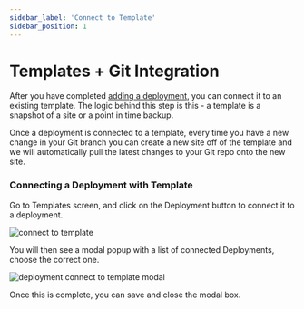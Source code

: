 ```yaml
---
sidebar_label: 'Connect to Template'
sidebar_position: 1
---
```


# Templates + Git Integration

After you have completed [adding a deployment](/docs/deployments/add-deployment), you can connect it to an existing template. The logic behind this step is this - a template is a snapshot of a site or a point in time backup. 

Once a deployment is connected to a template, every time you have a new change in your Git branch you can create a new site off of the template and we will automatically pull the latest changes to your Git repo onto the new site. 

### Connecting a Deployment with Template

Go to Templates screen, and click on the Deployment button to connect it to a deployment. 

![connect to template](https://ik.imagekit.io/instawp/instawp-docs-deploy-connect-template_2x_nxaY7iLDf.png?ik-sdk-version=javascript-1.4.3&updatedAt=1655105942104)

You will then see a modal popup with a list of connected Deployments, choose the correct one. 

![deployment connect to template modal](https://ik.imagekit.io/instawp/instawp-docs-deploy-connect-2_2x_XcckHVCAu.png?ik-sdk-version=javascript-1.4.3&updatedAt=1655105941870)

Once this is complete, you can save and close the modal box. 